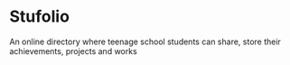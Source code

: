 # Stufolio
An online directory where teenage school students can share, store their achievements, projects and works
